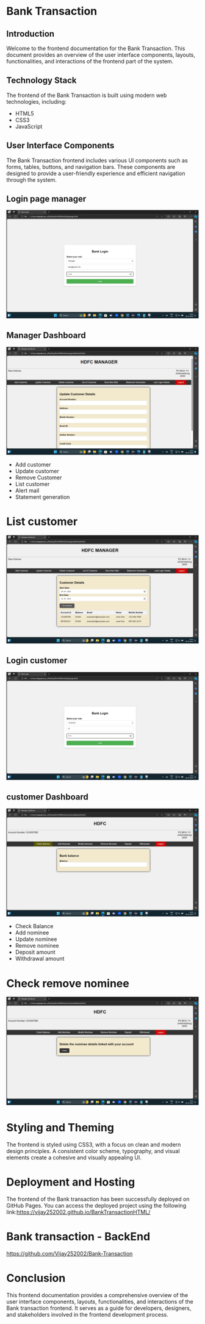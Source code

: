 # Bank Transaction
## Introduction
Welcome to the frontend documentation for the Bank Transaction. This document provides an overview of the user interface components, layouts, functionalities, and interactions of the frontend part of the system.

## Technology Stack
The frontend of the Bank Transaction is built using modern web technologies, including:

- HTML5
- CSS3
- JavaScript

## User Interface Components
The Bank Transaction frontend includes various UI components such as forms, tables, buttons, and navigation bars. These components are designed to provide a user-friendly experience and efficient navigation through the system.

## Login page manager
![login](login.png)
## Manager Dashboard
![dashboard](dashboard.png)
- Add customer
- Update customer
- Remove Customer
- List customer
- Alert mail
- Statement generation
# List customer
![list](list.png)
## Login customer
![customer](customer.png)
## customer Dashboard
![balance](balance.png)
- Check Balance
- Add nominee
- Update nominee
- Remove nominee
- Deposit amount
- Withdrawal amount
# Check remove nominee
![remove](remove.png)
# Styling and Theming
The frontend is styled using CSS3, with a focus on clean and modern design principles. A consistent color scheme, typography, and visual elements create a cohesive and visually appealing UI.

# Deployment and Hosting
The frontend of the Bank transaction has been successfully deployed on GitHub Pages. You can access the deployed project using the following link:https://vijay252002.github.io/BankTransactionHTML/

# Bank transaction - BackEnd
https://github.com/Vijay252002/Bank-Transaction

# Conclusion
This frontend documentation provides a comprehensive overview of the user interface components, layouts, functionalities, and interactions of the Bank transaction frontend. It serves as a guide for developers, designers, and stakeholders involved in the frontend development process.
